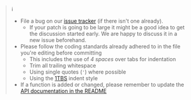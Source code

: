 > :information_source:
> - File a bug on our [issue tracker](https://github.com/u01jmg3/ics-parser/issues) (if there isn't one already).
>   - If your patch is going to be large it might be a good idea to get the discussion started early. We are happy to discuss it in a new issue beforehand.
> - Please follow the coding standards already adhered to in the file you're editing before committing
>   - This includes the use of *4 spaces* over tabs for indentation
>   - Trim all trailing whitespace
>   - Using single quotes (`'`) where possible
>   - Using the [1TBS](https://en.wikipedia.org/wiki/Indent_style#Variant:_1TBS_.28OTBS.29) indent style
> - If a function is added or changed, please remember to update the [API documentation in the README](https://github.com/u01jmg3/ics-parser/blob/master/README.md#api)

